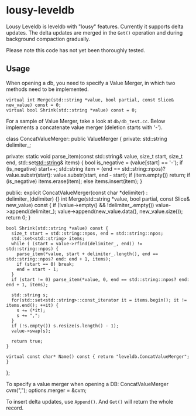 lousy-leveldb
=============

Lousy Leveldb is leveldb with "lousy" features. Currently it supports delta updates. The delta updates are merged in the `Get()` operation and during background compaction gradually.

Please note this code has not yet been thoroughly tested.

Usage
-----

When opening a db, you need to specify a Value Merger, in which two methods need to be implemented.

    virtual int Merge(std::string *value, bool partial, const Slice& new_value) const = 0;
    virtual bool Shrink(std::string *value) const = 0;

For a sample of Value Merger, take a look at `db/db_test.cc`. Below implements a concatenate value merger (deletion starts with '-').

  class ConcatValueMerger: public ValueMerger {
  private:
    std::string delimiter_;

  private:
    static void parse_item(const std::string& value, size_t start, size_t end, std::set<std::string>& items) {
      bool is_negative = (value[start] == '-');
      if (is_negative) start++;
      std::string item = (end == std::string::npos)? value.substr(start): value.substr(start, end - start);
      if (item.empty()) return;
      if (is_negative) items.erase(item);
      else items.insert(item);
    }

  public:
    explicit ConcatValueMerger(const char *delimiter) : delimiter_(delimiter) {}
    int Merge(std::string *value, bool partial, const Slice& new_value) const {
      if (!value->empty() && !delimiter_.empty()) value->append(delimiter_);
      value->append(new_value.data(), new_value.size());
      return 0;
    }

    bool Shrink(std::string *value) const {
      size_t start = std::string::npos, end = std::string::npos;
      std::set<std::string> items;
      while ( (start = value->rfind(delimiter_, end)) != std::string::npos) {
        parse_item(*value, start + delimiter_.length(), end == std::string::npos? end: end + 1, items);
        if (start == 0) break;
        end = start - 1;
      }
      if (start != 0) parse_item(*value, 0, end == std::string::npos? end: end + 1, items);

      std::string s;
      for(std::set<std::string>::const_iterator it = items.begin(); it != items.end(); ++it) {
        s += (*it);
        s += ",";
      }
      if (!s.empty()) s.resize(s.length() - 1);
      value->swap(s);

      return true;
    }

    virtual const char* Name() const { return "leveldb.ConcatValueMerger"; }
  };

To specify a value merger when opening a DB:
  ConcatValueMerger cvm(",");
  options.merger  = &cvm;

To insert delta updates, use `Append()`. And `Get()` will return the whole record.



